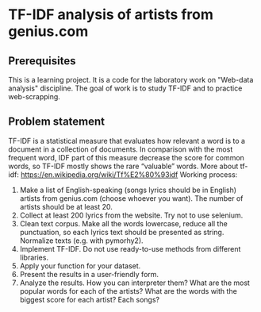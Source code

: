 # TF-IDF analysis of artists from genius.com
## Prerequisites
This is a learning project. It is a code for the laboratory work on "Web-data analysis" discipline.
The goal of work is to study TF-IDF and to practice web-scrapping. 
## Problem statement
TF-IDF is a statistical measure that evaluates how relevant a word is to a document in a collection of
documents. In comparison with the most frequent word, IDF part of this measure decrease the score for
common words, so TF-IDF mostly shows the rare “valuable” words.
More about tf-idf: https://en.wikipedia.org/wiki/Tf%E2%80%93idf
Working process:
1. Make a list of English-speaking (songs lyrics should be in English) artists from genius.com (choose
   whoever you want). The number of artists should be at least 20.
2. Collect at least 200 lyrics from the website. Try not to use selenium.
3. Clean text corpus. Make all the words lowercase, reduce all the punctuation, so each lyrics text should
   be presented as string. Normalize texts (e.g. with pymorhy2).
4. Implement TF-IDF. Do not use ready-to-use methods from different libraries.
5. Apply your function for your dataset.
6. Present the results in a user-friendly form.
7. Analyze the results. How you can interpreter them? What are the most popular words for each of the
   artists? What are the words with the biggest score for each artist? Each songs?